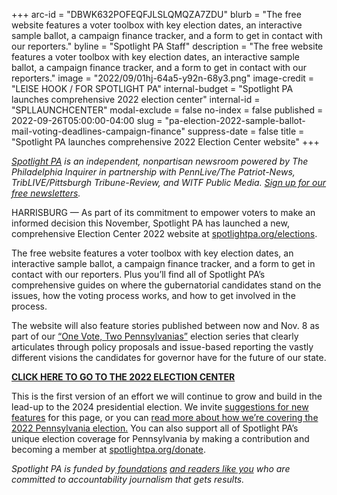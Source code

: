 +++
arc-id = "DBWK632POFEQFJLSLQMQZA7ZDU"
blurb = "The free website features a voter toolbox with key election dates, an interactive sample ballot, a campaign finance tracker, and a form to get in contact with our reporters."
byline = "Spotlight PA Staff"
description = "The free website features a voter toolbox with key election dates, an interactive sample ballot, a campaign finance tracker, and a form to get in contact with our reporters."
image = "2022/09/01hj-64a5-y92n-68y3.png"
image-credit = "LEISE HOOK / FOR SPOTLIGHT PA"
internal-budget = "Spotlight PA launches comprehensive 2022 election center"
internal-id = "SPLLAUNCHCENTER"
modal-exclude = false
no-index = false
published = 2022-09-26T05:00:00-04:00
slug = "pa-election-2022-sample-ballot-mail-voting-deadlines-campaign-finance"
suppress-date = false
title = "Spotlight PA launches comprehensive 2022 Election Center website"
+++

<a href="https://www.spotlightpa.org/"><i>Spotlight PA</i></a><i> is an independent, nonpartisan newsroom powered by The Philadelphia Inquirer in partnership with PennLive/The Patriot-News, TribLIVE/Pittsburgh Tribune-Review, and WITF Public Media. </i><a href="https://www.spotlightpa.org/newsletters"><i>Sign up for our free newsletters</i></a><i>.</i>

HARRISBURG — As part of its commitment to empower voters to make an informed decision this November, Spotlight PA has launched a new, comprehensive Election Center 2022 website at <a href="https://www.spotlightpa.org/elections">spotlightpa.org/elections</a>.

The free website features a voter toolbox with key election dates, an interactive sample ballot, a campaign finance tracker, and a form to get in contact with our reporters. Plus you’ll find all of Spotlight PA’s comprehensive guides on where the gubernatorial candidates stand on the issues, how the voting process works, and how to get involved in the process.

The website will also feature stories published between now and Nov. 8 as part of our <a href="https://www.spotlightpa.org/series/one-vote-two-pennsylvanias/">“One Vote, Two Pennsylvanias”</a> election series that clearly articulates through policy proposals and issue-based reporting the vastly different visions the candidates for governor have for the future of our state.

<a href="https://spotlightpa.org/elections" target="_blank"><b>CLICK HERE TO GO TO THE 2022 ELECTION CENTER</b></a>

This is the first version of an effort we will continue to grow and build in the lead-up to the 2024 presidential election. We invite <a href="mailto:shughes@spotlightpa.org">suggestions for new features</a> for this page, or you can <a href="https://www.spotlightpa.org/news/2022/09/pa-election-2022-mastriano-shapiro-governor-our-coverage-explainer/">read more about how we’re covering the 2022 Pennsylvania election.</a> You can also support all of Spotlight PA’s unique election coverage for Pennsylvania by making a contribution and becoming a member at <a href="https://www.spotlightpa.org/donate" target="_blank">spotlightpa.org/donate</a>.

<script src="https://www.spotlightpa.org/embed.js" async></script><div data-spl-embed-version="1" data-spl-src="https://www.spotlightpa.org/embeds/donate/?teaser_text=Spotlight%20PA%20produces%20voter-centric%2C%20public-service%20journalism%20to%20help%20Pennsylvanians%20vote%20with%20confidence.%20But%20we%20can't%20do%20it%20without%20your%20support.&eyebrow_text=SUPPORT%20SPOTLIGHT%20PA&cta_text=CONTRIBUTE%20TO%20SPOTLIGHT%20PA%20NOW"></div>

<i>Spotlight PA is funded by</i><a href="https://www.spotlightpa.org/support"><i> foundations</i></a><i> </i><a href="https://www.spotlightpa.org/support"><i>and readers like you</i></a><i> who are committed to accountability journalism that gets results.</i>
